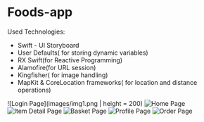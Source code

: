 # Foods-app

Used Technologies: 
 - Swift - UI Storyboard
 - User Defaults( for storing dynamic variables)
 - RX Swift(for Reactive Programming)
 - Alamofire(for URL session)
 - Kingfisher( for image handling)
 - MapKit & CoreLocation frameworks( for location and distance operations)

![Login Page](images/img1.png | height = 200)
![Home Page](images/img2.png)
![Item Detail Page](images/img3.png)
![Basket Page](images/img4.png)
![Profile Page](images/img5.png)
![Order Page](images/img6.png)


 
